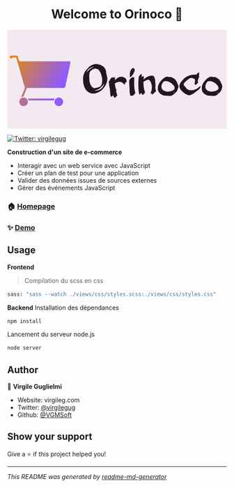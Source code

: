 <h1 align="center">Welcome to Orinoco 👋</h1>

<img align="center" src="./frontend/images/logo/logo_orinoco.png" alt="Orinoco__logo"/>
<p>
  <a href="https://twitter.com/virgilegug" target="_blank">
    <img alt="Twitter: virgilegug" src="https://img.shields.io/twitter/follow/virgilegug.svg?style=social" />
  </a>
</p>

**Construction d'un site de e-commerce**

* Interagir avec un web service avec JavaScript
* Créer un plan de test pour une application
* Valider des données issues de sources externes
* Gérer des événements JavaScript


### 🏠 [Homepage](https://github.com/VGMSoft/VirgileGuglielmi_5_04032021)

### ✨ [Demo](https://vgmsoft.github.io/VirgileGuglielmi_5_04032021/frontend/)

## Usage
**Frontend**
> Compilation du scss en css
```sh
sass: "sass --watch ./views/css/styles.scss:./views/css/styles.css"
```
**Backend**
Installation des dépendances
```sh
npm install
```
Lancement du serveur node.js
```sh
node server
```

## Author

👤 **Virgile Guglielmi**

* Website: virgileg.com
* Twitter: [@virgilegug](https://twitter.com/virgilegug)
* Github: [@VGMSoft](https://github.com/VGMSoft)

## Show your support

Give a ⭐️ if this project helped you!

***
_This README was generated by [readme-md-generator](https://github.com/kefranabg/readme-md-generator)_